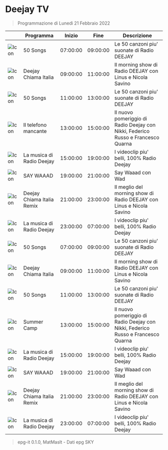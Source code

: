 # Deejay TV
> Programmazione di Lunedì 21 Febbraio 2022

||Programma|Inizio|Fine|Descrizione|
|---|---|---|---|---|
|![Icon](https://guidatv.sky.it/uuid/musica_cover_mUEij5gHOu.png)|50 Songs|07:00:00|09:00:00|Le 50 canzoni piu&#039; suonate di Radio DEEJAY
|![Icon](https://guidatv.sky.it/uuid/musica_cover_mUEij5gHOu.png)|Deejay Chiama Italia|09:00:00|11:00:00|Il morning show di Radio DEEJAY con Linus e Nicola Savino
|![Icon](https://guidatv.sky.it/uuid/musica_cover_mUEij5gHOu.png)|50 Songs|11:00:00|13:00:00|Le 50 canzoni piu&#039; suonate di Radio DEEJAY
|![Icon](https://guidatv.sky.it/uuid/94179217-9fd0-4434-a294-d698bc6ff137/cover?md5ChecksumParam=0b46b915774a5684e17c032d994940f2)|Il telefono mancante|13:00:00|15:00:00|Il nuovo pomeriggio di Radio Deejay con Nikki, Federico Russo e Francesco Quarna
|![Icon](https://guidatv.sky.it/uuid/musica_cover_mUEij5gHOu.png)|La musica di Radio Deejay|15:00:00|19:00:00|I videoclip piu&#039; belli, 100% Radio Deejay
|![Icon](https://guidatv.sky.it/uuid/musica_cover_mUEij5gHOu.png)|SAY WAAAD|19:00:00|21:00:00|Say Waaad con Wad
|![Icon](https://guidatv.sky.it/uuid/musica_cover_mUEij5gHOu.png)|Deejay Chiama Italia Remix|21:00:00|23:00:00|Il meglio del morning show di Radio DEEJAY con Linus e Nicola Savino
|![Icon](https://guidatv.sky.it/uuid/musica_cover_mUEij5gHOu.png)|La musica di Radio Deejay|23:00:00|07:00:00|I videoclip piu&#039; belli, 100% Radio Deejay
|![Icon](https://guidatv.sky.it/uuid/musica_cover_mUEij5gHOu.png)|50 Songs|07:00:00|09:00:00|Le 50 canzoni piu&#039; suonate di Radio DEEJAY
|![Icon](https://guidatv.sky.it/uuid/musica_cover_mUEij5gHOu.png)|Deejay Chiama Italia|09:00:00|11:00:00|Il morning show di Radio DEEJAY con Linus e Nicola Savino
|![Icon](https://guidatv.sky.it/uuid/musica_cover_mUEij5gHOu.png)|50 Songs|11:00:00|13:00:00|Le 50 canzoni piu&#039; suonate di Radio DEEJAY
|![Icon](https://guidatv.sky.it/uuid/d0d45c99-f7d6-4464-b452-911ea42e8a14/cover?md5ChecksumParam=0b46b915774a5684e17c032d994940f2)|Summer Camp|13:00:00|15:00:00|Il nuovo pomeriggio di Radio Deejay con Nikki, Federico Russo e Francesco Quarna
|![Icon](https://guidatv.sky.it/uuid/musica_cover_mUEij5gHOu.png)|La musica di Radio Deejay|15:00:00|19:00:00|I videoclip piu&#039; belli, 100% Radio Deejay
|![Icon](https://guidatv.sky.it/uuid/musica_cover_mUEij5gHOu.png)|SAY WAAAD|19:00:00|21:00:00|Say Waaad con Wad
|![Icon](https://guidatv.sky.it/uuid/musica_cover_mUEij5gHOu.png)|Deejay Chiama Italia Remix|21:00:00|23:00:00|Il meglio del morning show di Radio DEEJAY con Linus e Nicola Savino
|![Icon](https://guidatv.sky.it/uuid/musica_cover_mUEij5gHOu.png)|La musica di Radio Deejay|23:00:00|07:00:00|I videoclip piu&#039; belli, 100% Radio Deejay



 > epg-it 0.1.0, MatMasIt - Dati epg SKY